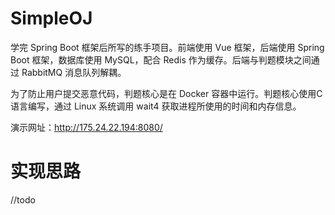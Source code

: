 # SimpleOJ
学完 Spring Boot 框架后所写的练手项目。前端使用 Vue 框架，后端使用 Spring Boot 框架，数据库使用 MySQL，配合 Redis 作为缓存。后端与判题模块之间通过 RabbitMQ 消息队列解耦。

为了防止用户提交恶意代码，判题核心是在 Docker 容器中运行。判题核心使用C语言编写，通过 Linux 系统调用 wait4 获取进程所使用的时间和内存信息。

演示网址：http://175.24.22.194:8080/

# 实现思路
//todo
